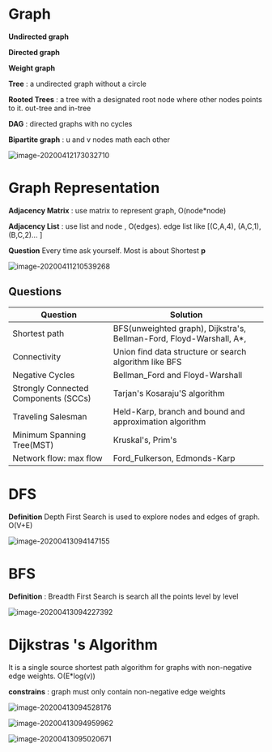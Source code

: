 # Graph

**Undirected graph**

**Directed graph**

**Weight graph**

**Tree** : a undirected graph without a circle

**Rooted Trees** : a tree with a designated root node where other nodes points to it. out-tree and in-tree

**DAG** : directed graphs with no cycles

**Bipartite graph** : u and v nodes math each other

![image-20200412173032710](C:\Users\liu\AppData\Roaming\Typora\typora-user-images\image-20200412173032710.png)



# Graph Representation

**Adjacency Matrix** : use matrix to represent graph, O(node*node)

**Adjacency List** : use list and node , O(edges). edge list like [(C,A,4), (A,C,1), (B,C,2)... ]

**Question**  Every time ask yourself. Most is about Shortest **p**

![image-20200411210539268](C:\Users\liu\AppData\Roaming\Typora\typora-user-images\image-20200411210539268.png)

## Questions

| **Question**                         | Solution                                                     |
| ------------------------------------ | ------------------------------------------------------------ |
| Shortest path                        | BFS(unweighted graph), Dijkstra's, Bellman-Ford, Floyd-Warshall, A*, |
| Connectivity                         | Union find data structure or search algorithm like BFS       |
| Negative Cycles                      | Bellman_Ford and Floyd-Warshall                              |
| Strongly Connected Components (SCCs) | Tarjan's Kosaraju'S algorithm                                |
| Traveling Salesman                   | Held-Karp, branch and bound and approximation algorithm      |
| Minimum Spanning Tree(MST)           | Kruskal's, Prim's                                            |
| Network flow: max flow               | Ford_Fulkerson, Edmonds-Karp                                 |

# DFS

**Definition** Depth First Search is used to explore nodes and edges of  graph. O(V+E)

![image-20200413094147155](C:\Users\liu\AppData\Roaming\Typora\typora-user-images\image-20200413094147155.png)



# BFS

**Definition** : Breadth First Search is search all the points level by level

![image-20200413094227392](C:\Users\liu\AppData\Roaming\Typora\typora-user-images\image-20200413094227392.png)

# Dijkstras 's Algorithm

It is a single source shortest path algorithm for graphs with non-negative edge weights. O(E*log(v))

**constrains** : graph must only contain non-negative edge weights

![image-20200413094528176](C:\Users\liu\AppData\Roaming\Typora\typora-user-images\image-20200413094528176.png)

![image-20200413094959962](C:\Users\liu\AppData\Roaming\Typora\typora-user-images\image-20200413094959962.png)

![image-20200413095020671](C:\Users\liu\AppData\Roaming\Typora\typora-user-images\image-20200413095020671.png)

